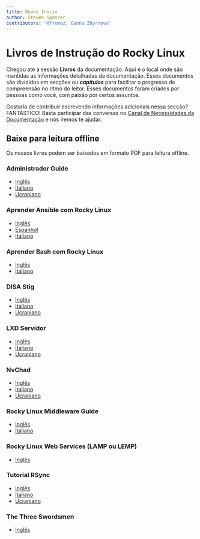 ```yaml
---
title: Books Início
author: Steven Spencer
contributors: '@fromoz, Ganna Zhyrnova'
---
```


# Livros de Instrução do Rocky Linux

Chegou até a sessão **Livros** da documentação. Aqui é o local onde são mantidas as informações detalhadas da documentação. Esses documentos são divididos em secções ou **_capítulos_** para facilitar o progresso de compreensão no ritmo do leitor. Esses documentos foram criados por pessoas como você, com paixão por certos assuntos.

Gostaria de contribuir escrevendo informações adicionais nessa secção? FANTÁSTICO! Basta participar das conversas no [Canal de Necessidades da Documentação](https://chat.rockylinux.org/rocky-linux/channels/documentation) e nós iremos te ajudar.

## Baixe para leitura offline

Os nossos livros podem ser baixados em formato PDF para leitura offline.

### Administrador Guide

* [Inglês](https://rocky-linux.github.io/documentation/RockyLinuxAdminGuide.pdf)
* [Italiano](https://rocky-linux.github.io/documentation/RockyLinuxAdminGuide.it.pdf)
* [Ucraniano](https://rocky-linux.github.io/documentation/RockyLinuxAdminGuide.uk.pdf)

### Aprender Ansible com Rocky Linux

* [Inglês](https://rocky-linux.github.io/documentation/LearningAnsibleWithRocky.pdf)
* [Espanhol](https://rocky-linux.github.io/documentation/LearningAnsibleWithRocky.es.pdf)
* [Italiano](https://rocky-linux.github.io/documentation/LearningAnsibleWithRocky.it.pdf)

### Aprender Bash com Rocky Linux

* [Inglês](https://rocky-linux.github.io/documentation/LearningBashWithRocky.pdf)
* [Italiano](https://rocky-linux.github.io/documentation/LearningBashWithRocky.it.pdf)

### DISA Stig

* [Inglês](https://rocky-linux.github.io/documentation/Disa_stig_rocky_linux.pdf)
* [Italiano](https://rocky-linux.github.io/documentation/Disa_stig_rocky_linux.it.pdf)
* [Ucraniano](https://rocky-linux.github.io/documentation/Disa_stig_rocky_linux.uk.pdf)

### LXD Servidor

* [Inglês](https://rocky-linux.github.io/documentation/lxd_server_rocky_linux.pdf)
* [Italiano](https://rocky-linux.github.io/documentation/lxd_server_rocky_linux.it.pdf)
* [Ucraniano](https://rocky-linux.github.io/documentation/lxd_server_rocky_linux.uk.pdf)

### NvChad

* [Inglês](https://rocky-linux.github.io/documentation/NvChad.pdf)
* [Italiano](https://rocky-linux.github.io/documentation/NvChad.it.pdf)
* [Ucraniano](https://rocky-linux.github.io/documentation/NvChad.uk.pdf)

### Rocky Linux Middleware Guide

* [Inglês](https://rocky-linux.github.io/documentation/RockyLinuxMiddlewaresGuide.pdf)
* [Italiano](https://rocky-linux.github.io/documentation/RockyLinuxMiddlewaresGuide.it.pdf)

### Rocky Linux Web Services (LAMP ou LEMP)

* [Inglês](https://rocky-linux.github.io/documentation/RockyLinuxWebServicesGuide.pdf)
### Tutorial RSync

* [Inglês](https://rocky-linux.github.io/documentation/learning_rsync_rocky_linux.pdf)
* [Italiano](https://rocky-linux.github.io/documentation/learning_rsync_rocky_linux.it.pdf)
* [Ucraniano](https://rocky-linux.github.io/documentation/learning_rsync_rocky_linux.uk.pdf)

### The Three Swordsmen

* [Inglês](https://rocky-linux.github.io/documentation/Sed_Awk_Grep_TheTreeSwordsmen.pdf)
